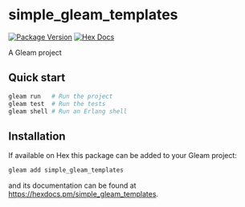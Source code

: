 # simple_gleam_templates

[![Package Version](https://img.shields.io/hexpm/v/simple_gleam_templates)](https://hex.pm/packages/simple_gleam_templates)
[![Hex Docs](https://img.shields.io/badge/hex-docs-ffaff3)](https://hexdocs.pm/simple_gleam_templates/)

A Gleam project

## Quick start

```sh
gleam run   # Run the project
gleam test  # Run the tests
gleam shell # Run an Erlang shell
```

## Installation

If available on Hex this package can be added to your Gleam project:

```sh
gleam add simple_gleam_templates
```

and its documentation can be found at <https://hexdocs.pm/simple_gleam_templates>.
